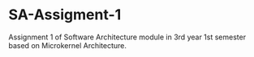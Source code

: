 # SA-Assigment-1
Assignment 1 of Software Architecture module in 3rd year 1st semester based on Microkernel Architecture.
